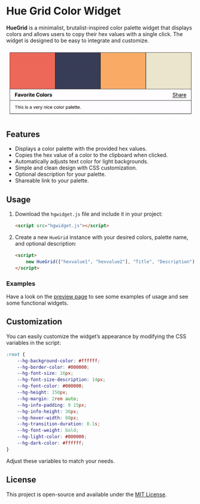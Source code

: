 # Hue Grid Color Widget

**HueGrid** is a minimalist, brutalist-inspired color palette widget that displays colors and allows users to copy their hex values with a single click. The widget is designed to be easy to integrate and customize.

![Screenshot](screenshot.gif)

## Features
- Displays a color palette with the provided hex values.
- Copies the hex value of a color to the clipboard when clicked.
- Automatically adjusts text color for light backgrounds.
- Simple and clean design with CSS customization.
- Optional description for your palette.
- Shareable link to your palette.

## Usage

1. Download the `hgwidget.js` file and include it in your project:
    ```html
    <script src="hgwidget.js"></script>
    ```
2. Create a new `HueGrid` instance with your desired colors, palette name, and optional description:
    ```html
    <script>
        new HueGrid(["hexvalue1", "hexvalue2"], "Title", "Description");
    </script>
    ```

### Examples

Have a look on the [preview page](https://monolyt.github.io/HueGrid/) to see some examples of usage and see some functional widgets.

## Customization
You can easily customize the widget’s appearance by modifying the CSS variables in the script:
```css
:root {
    --hg-background-color: #ffffff;
    --hg-border-color: #000000;
    --hg-font-size: 16px;
    --hg-font-size-description: 14px;
    --hg-font-color: #000000;
    --hg-height: 150px;
    --hg-margin: 2rem auto;
    --hg-info-padding: 0 15px;
    --hg-info-height: 36px;
    --hg-hover-width: 80px;
    --hg-transition-duration: 0.1s;
    --hg-font-weight: bold;
    --hg-light-color: #000000;
    --hg-dark-color: #ffffff;
}
```
Adjust these variables to match your needs.

## License
This project is open-source and available under the [MIT License](LICENSE).
